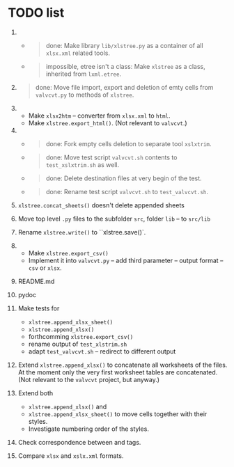 TODO list
=========

1.  * > done: Make library `lib/xlstree.py` as a container of all `xlsx.xml` related tools.
    * > impossible, etree isn't a class: Make `xlstree` as a class, inherited from `lxml.etree`.

1. > done: Move file import, export and deletion of emty cells from `valvcvt.py` to methods of `xlstree`.

1.  * Make `xlsx2htm` &ndash; converter from `xlsx.xml` to `html`.
    * Make `xlstree.export_html()`.
    (Not relevant to `valvcvt`.)

1.  * > done: Fork empty cells deletion to separate tool `xslxtrim`.
    * > done: Move test script `valvcvt.sh` contents to `test_xslxtrim.sh` as well.
    * > done: Delete destination files at very begin of the test.
    * > done: Rename test script `valvcvt.sh` to `test_valvcvt.sh`.

1. `xlstree.concat_sheets()` doesn't delete appended sheets

1. Move top level `.py` files to the subfolder `src`, folder `lib` &ndash; to `src/lib`

1. Rename `xlstree.write()` to ``xlstree.save()`.

1.  * Make `xlstree.export_csv()`
    * Implement it into `valvcvt.py` &ndash; add third parameter &ndash; output format &ndash; `csv` or `xlsx`.

1. README.md

1. pydoc

1. Make tests for
    * `xlstree.append_xlsx_sheet()`
    * `xlstree.append_xlsx()`
    * forthcomming `xlstree.export_csv()`
    * rename output of `test_xlstrim.sh`
    * adapt `test_valvcvt.sh` &ndash; redirect to different output

1. Extend `xlstree.append_xlsx()` to concatenate all worksheets of the files.
At the moment only the very first worksheet tables are concatenated.
(Not relevant to the `valvcvt` project, but anyway.)

1. Extend both
    * `xlstree.append_xlsx()` and
    * `xlstree.append_xlsx_sheet()` to move cells together with their styles.
    * Investigate numbering order of the styles.

1. Check correspondence between <Worksheet> and <Table> tags.

1. Compare `xlsx` and `xslx.xml` formats.
